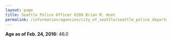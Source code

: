 ```yaml
---
layout: page
title: Seattle Police Officer 6299 Brian M. Hunt
permalink: /information/agencies/city_of_seattle/seattle_police_department/copbook/6299/
---
```


**Age as of Feb. 24, 2016:** 46.0
